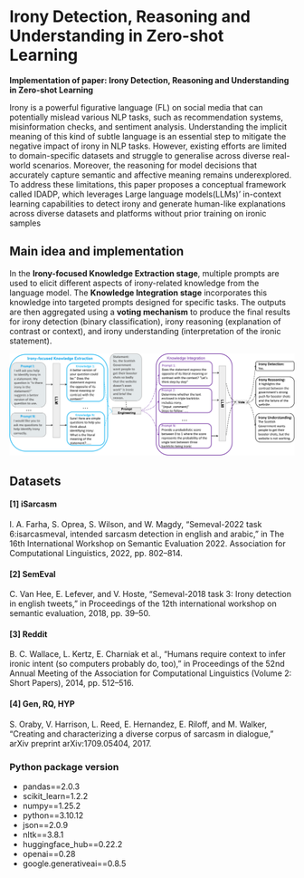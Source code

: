 # Irony Detection, Reasoning and Understanding in Zero-shot Learning
**Implementation of paper: Irony Detection, Reasoning and Understanding in Zero-shot Learning**

Irony is a powerful figurative language (FL) on social media that can potentially mislead various NLP tasks, such as recommendation systems, misinformation checks, and
sentiment analysis. Understanding the implicit meaning of this kind of subtle language is an essential step to mitigate the negative impact of irony in NLP tasks. However, existing efforts are limited
to domain-specific datasets and struggle to generalise across diverse real-world scenarios. Moreover, the reasoning for model decisions that accurately capture semantic and affective meaning
remains underexplored. To address these limitations, this paper proposes a conceptual framework called IDADP, which leverages Large language models(LLMs)’ in-context learning capabilities to detect irony and generate human-like explanations across diverse datasets and platforms without prior training on ironic samples

## Main idea and implementation
In the **Irony-focused Knowledge Extraction stage**, multiple prompts are used to elicit different aspects of irony-related knowledge from the language model. The **Knowledge Integration stage** incorporates
this knowledge into targeted prompts designed for specific tasks. The outputs are then aggregated using a **voting mechanism** to produce the final results for irony detection (binary classification), irony reasoning (explanation of contrast or context), and irony understanding (interpretation of the ironic statement).
<p align=center><img src="sample_irony.png" width="600" center/>

## Datasets 
#### [1] iSarcasm
I. A. Farha, S. Oprea, S. Wilson, and W. Magdy, “Semeval-2022 task 6:isarcasmeval, intended sarcasm detection in english and arabic,” in The 16th International Workshop on Semantic Evaluation 2022. Association
for Computational Linguistics, 2022, pp. 802–814.
#### [2] SemEval
C. Van Hee, E. Lefever, and V. Hoste, “Semeval-2018 task 3: Irony detection in english tweets,” in Proceedings of the 12th international workshop on semantic evaluation, 2018, pp. 39–50.
#### [3] Reddit
B. C. Wallace, L. Kertz, E. Charniak et al., “Humans require context to infer ironic intent (so computers probably do, too),” in Proceedings of the 52nd Annual Meeting of the Association for Computational Linguistics (Volume 2: Short Papers), 2014, pp. 512–516.
#### [4] Gen, RQ, HYP 
S. Oraby, V. Harrison, L. Reed, E. Hernandez, E. Riloff, and M. Walker, “Creating and characterizing a diverse corpus of sarcasm in dialogue,” arXiv preprint arXiv:1709.05404, 2017.

### Python package version
* pandas==2.0.3
* scikit_learn=1.2.2
* numpy==1.25.2
* python==3.10.12
* json==2.0.9
* nltk==3.8.1
* huggingface_hub==0.22.2
* openai==0.28
* google.generativeai==0.8.5
